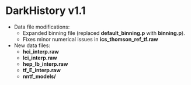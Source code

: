 # DarkHistory v1.1

- Data file modifications:
  - Expanded binning file (replaced **default_binning.p** with **binning.p**).
  - Fixes minor numerical issues in **ics_thomson_ref_tf.raw**
- New data files:
  - **hci_interp.raw**
  - **lci_interp.raw**
  - **hep_lb_interp.raw**
  - **tf_E_interp.raw**
  - **nntf_models/**